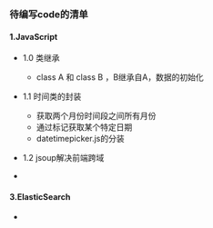 

### 待编写code的清单

#### 1.JavaScript
  * 1.0 类继承
    * class A 和 class B ，B继承自A，数据的初始化
  
  * 1.1 时间类的封装
    * 获取两个月份时间段之间所有月份
    * 通过标记获取某个特定日期
    * datetimepicker.js的分装
  * 1.2 jsoup解决前端跨域
  * 

#### 3.ElasticSearch
  * 
